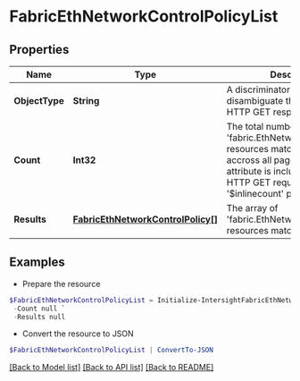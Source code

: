 # FabricEthNetworkControlPolicyList
## Properties

Name | Type | Description | Notes
------------ | ------------- | ------------- | -------------
**ObjectType** | **String** | A discriminator value to disambiguate the schema of a HTTP GET response body. | 
**Count** | **Int32** | The total number of &#39;fabric.EthNetworkControlPolicy&#39; resources matching the request, accross all pages. The &#39;Count&#39; attribute is included when the HTTP GET request includes the &#39;$inlinecount&#39; parameter. | [optional] 
**Results** | [**FabricEthNetworkControlPolicy[]**](FabricEthNetworkControlPolicy.md) | The array of &#39;fabric.EthNetworkControlPolicy&#39; resources matching the request. | [optional] 

## Examples

- Prepare the resource
```powershell
$FabricEthNetworkControlPolicyList = Initialize-IntersightFabricEthNetworkControlPolicyList  -ObjectType null `
 -Count null `
 -Results null
```

- Convert the resource to JSON
```powershell
$FabricEthNetworkControlPolicyList | ConvertTo-JSON
```

[[Back to Model list]](../README.md#documentation-for-models) [[Back to API list]](../README.md#documentation-for-api-endpoints) [[Back to README]](../README.md)

